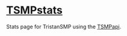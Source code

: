 # [TSMPstats](https://stats.tristansmp.com)

Stats page for TristanSMP using the [TSMPapi](https://github.com/twisttaan/TristanSMPAPI/).
